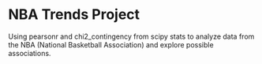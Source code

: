 # NBA Trends Project
Using pearsonr and chi2_contingency from scipy stats to analyze data from the NBA (National Basketball Association) and explore possible associations. 
